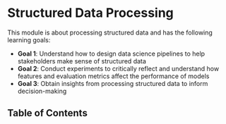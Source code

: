 # Structured Data Processing

This module is about processing structured data and has the following learning goals:

- **Goal 1**: Understand how to design data science pipelines to help stakeholders make sense of structured data
- **Goal 2**: Conduct experiments to critically reflect and understand how features and evaluation metrics affect the performance of models
- **Goal 3**: Obtain insights from processing structured data to inform decision-making

## Table of Contents

```{tableofcontents}
```
